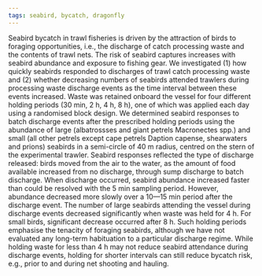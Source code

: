 ```yaml
---
tags: seabird, bycatch, dragonfly
---
```

Seabird bycatch in trawl fisheries is driven by the attraction of birds to foraging opportunities, i.e., the discharge of catch processing waste and the contents of trawl nets. The risk of seabird captures increases with seabird abundance and exposure to fishing gear. We investigated (1) how quickly seabirds responded to discharges of trawl catch processing waste and (2) whether decreasing numbers of seabirds attended trawlers during processing waste discharge events as the time interval between these events increased. Waste was retained onboard the vessel for four different holding periods (30 min, 2 h, 4 h, 8 h), one of which was applied each day using a randomised block design. We determined seabird responses to batch discharge events after the prescribed holding periods using the abundance of large (albatrossses and giant petrels Macronectes spp.) and small (all other petrels except cape petrels Daption capense, shearwaters and prions) seabirds in a semi-circle of 40 m radius, centred on the stern of the experimental trawler. Seabird responses reflected the type of discharge released: birds moved from the air to the water, as the amount of food available increased from no discharge, through sump discharge to batch discharge. When discharge occurred, seabird abundance increased faster than could be resolved with the 5 min sampling period. However, abundance decreased more slowly over a 10—15 min period after the discharge event. The number of large seabirds attending the vessel during discharge events decreased significantly when waste was held for 4 h. For small birds, significant decrease occurred after 8 h. Such holding periods emphasise the tenacity of foraging seabirds, although we have not evaluated any long-term habituation to a particular discharge regime. While holding waste for less than 4 h may not reduce seabird attendance during discharge events, holding for shorter intervals can still reduce bycatch risk, e.g., prior to and during net shooting and hauling.
